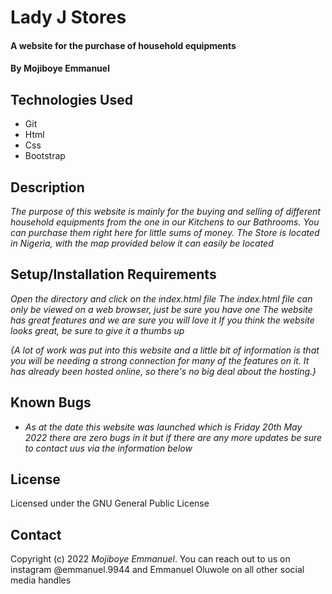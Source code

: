 # Lady J Stores

#### A website for the purchase of household equipments 
#### By Mojiboye Emmanuel

## Technologies Used
* Git
* Html
* Css
* Bootstrap

## Description
_The purpose of this website is mainly for the buying and selling of different household equipments from the one in our Kitchens to our Bathrooms. You can purchase them right here for little sums of money. The Store is located in Nigeria, with the map provided below it can easily be located_

## Setup/Installation Requirements
_Open the directory and click on the index.html file_
_The index.html file can only be viewed on a web browser, just be sure you have one_
_The website has great features and we are sure you will love it_
_If you think the website looks great, be sure to give it a thumbs up_

_{A lot of work was put into this website and a little bit of information is that you will be needing a strong connection for many of the features on it. It has already been hosted online, so there's no big deal about the hosting.}_

## Known Bugs
* _As at the date this website was launched which is Friday 20th May 2022 there are zero bugs in it but if there are any more updates be sure to contact uus via the information below_

## License
Licensed under the GNU General Public License

## Contact
Copyright (c) 2022 _Mojiboye Emmanuel_.  You can reach out to us on instagram @emmanuel.9944 and Emmanuel Oluwole on all other social media handles